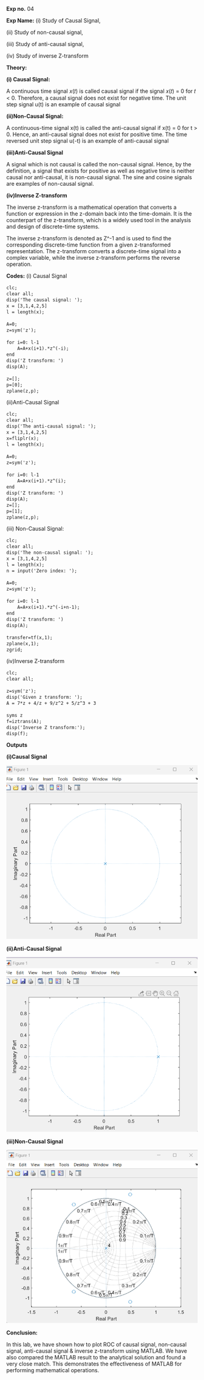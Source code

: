 **Exp no.** 04

**Exp Name:** (i) Study of Causal Signal,

(ii) Study of non-causal signal,

(iii) Study of anti-causal signal,

(iv) Study of inverse Z-transform

**Theory:**

**(i) Causal Signal:**

A continuous time signal 𝑥(𝑡) is called causal signal if the signal 𝑥(𝑡) = 0 for 𝑡 < 0. Therefore, a causal signal does not exist for negative time. The unit step signal u(t) is an example of causal signal 

**(ii)Non-Causal Signal:**

A continuous-time signal x(t) is called the anti-causal signal if x(t) = 0 for t > 0. Hence, an anti-causal signal does not exist for positive time. The time reversed unit step signal u(-t) is an example of anti-causal signal 

**(iii)Anti-Causal Signal**

A signal which is not causal is called the non-causal signal. Hence, by the definition, a signal that exists for positive as well as negative time is neither causal nor anti-causal, it is non-causal signal. The sine and cosine signals are examples of non-causal signal.

**(iv)Inverse Z-transform**

The inverse z-transform is a mathematical operation that converts a function or expression in the z-domain back into the time-domain. It is the counterpart of the z-transform, which is a widely used tool in the analysis and design of discrete-time systems.

The inverse z-transform is denoted as Z^-1 and is used to find the corresponding discrete-time function from a given z-transformed representation. The z-transform converts a discrete-time signal into a complex variable, while the inverse z-transform performs the reverse operation.


**Codes:**
(i) Causal Signal
```
clc;
clear all;
disp('The causal signal: ');
x = [3,1,4,2,5]
l = length(x);

A=0;
z=sym('z');

for i=0: l-1
    A=A+x(i+1).*z^(-i);
end
disp('Z transform: ')
disp(A);

z=[];
p=[0];
zplane(z,p);
```
(ii)Anti-Causal Signal
```
clc;
clear all;
disp('The anti-causal signal: ');
x = [3,1,4,2,5]
x=fliplr(x);
l = length(x);

A=0;
z=sym('z');

for i=0: l-1
    A=A+x(i+1).*z^(i);
end
disp('Z transform: ')
disp(A);
z=[];
p=[1];
zplane(z,p);
```
(iii) Non-Causal Signal:
```
clc;
clear all;
disp('The non-causal signal: ');
x = [3,1,4,2,5]
l = length(x);
n = input('Zero index: ');

A=0;
z=sym('z');

for i=0: l-1
    A=A+x(i+1).*z^(-i+n-1);
end
disp('Z transform: ')
disp(A);

transfer=tf(x,1);
zplane(x,1);
zgrid;
```
(iv)Inverse Z-transform
```
clc;
clear all;

z=sym('z');
disp('Given z transform: ');
A = 7*z + 4/z + 9/z^2 + 5/z^3 + 3

syms z
f=iztrans(A);
disp('Inverse Z transform:');
disp(f);
```
**Outputs**

**(i)Causal Signal**

<img src= "./causal.PNG">

**(ii)Anti-Causal Signal**

<img src= "./non-causal.PNG">

**(iii)Non-Causal Signal**

<img src= "./anti-causal.PNG">

**Conclusion:**

In this lab, we have shown how to plot ROC of causal signal, non-causal signal, anti-causal signal & inverse z-transform using MATLAB. We have also compared the MATLAB result to the analytical solution and found a very close match. This demonstrates the effectiveness of MATLAB for performing mathematical operations.




